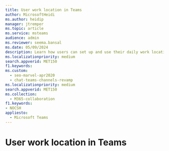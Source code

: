 ```yaml
---
title: User work location in Teams
author: MicrosoftHeidi
ms.author: heidip
manager: jtremper
ms.topic: article
ms.service: msteams
audience: admin
ms.reviewer: seema.bansal
ms.date: 05/09/2024
description: Learn how users can set up and use their daily work location in Microsoft Teams.
ms.localizationpriority: medium
search.appverid: MET150
f1.keywords:
ms.custom: 
  - seo-marvel-apr2020
  - chat-teams-channels-revamp
ms.localizationpriority: medium
search.appverid: MET150
ms.collection: 
  - M365-collaboration
f1.keywords:
- NOCSH
appliesto: 
  - Microsoft Teams
---
```

# User work location in Teams
